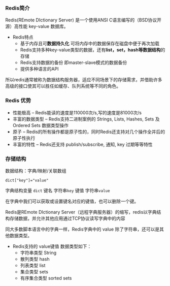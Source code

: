 ### Redis简介

Redis(REmote DIctionary Server) 是一个使用ANSI C语言编写的（BSD协议开源）高性能 key-value 数据库。

* Redis特点
  * 基于内存且可**数据持久化** 可将内存中的数据保存在磁盘中便于再次加载
  * Redis支持多种key-value类型的数据，还有**list，set，hash等数据结构**的存储
  * Redis支持数据的备份 即master-slave模式的数据备份
  * 提供多种语言的API


所以redis通常被称为数据结构服务器，适应不同场景下的存储需求，并借助许多高级的接口使其可以胜任如缓存、队列系统等不同的角色。

### Redis 优势
* 性能极高 – Redis能读的速度是110000次/s,写的速度是81000次/s
* 丰富的数据类型 – Redis支持二进制案例的 Strings, Lists, Hashes, Sets 及 Ordered Sets 数据类型操作
* 原子 – Redis的所有操作都是原子性的，同时Redis还支持对几个操作全并后的原子性执行
* 丰富的特性 – Redis还支持 publish/subscribe, 通知, key 过期等等特性


### 存储结构

数据结构：字典/映射/关联数组

`dict["key"]="value"`

字典结构变量 `dict`
键名 字符串`key`
键值 字符串`value`


在字典中我们可以获取或设置键名对应的键值，也可以删除一个键。

Redis是REmote DIctionary Server（远程字典服务器）的缩写，redis以字典结构存储数据，并允许其他应用通过TCP协议读写字典中的内容

同大多数脚本语言中的字典一样，Redis字典中的 value 除了字符串，还可以是其他数据类型。

* Redis支持的 value键值 数据类型如下：
  * 字符串类型 String
  * 散列类型 hash
  * 列表类型 list
  * 集合类型 sets
  * 有序集合类型 sorted sets
